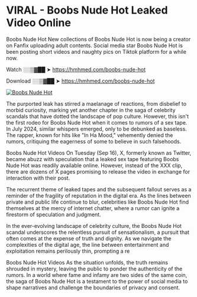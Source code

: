 # VIRAL - Boobs Nude Hot Leaked Video Online

Boobs Nude Hot New collections of Boobs Nude Hot is now being a creator on Fanfix uploading adult contents. Social media star Boobs Nude Hot is been posting short videos and naughty pics on Tiktok platform for a while now.

Watch ░░▒▓██ ➤ https://hmhmed.com/boobs-nude-hot

Download ░░▒▓██ ➤ https://hmhmed.com/boobs-nude-hot

[![Boobs Nude Hot](https://i.imgur.com/dJHk4Zq.gif)](https://hmhmed.com/boobs-nude-hot)

The purported leak has stirred a maelanage of reactions, from disbelief to morbid curiosity, marking yet another chapter in the saga of celebrity scandals that have dotted the landscape of pop culture. However, this isn't the first rodeo for Boobs Nude Hot when it comes to rumors of a sex tape. In July 2024, similar whispers emerged, only to be debunked as baseless. The rapper, known for hits like "In Ha Mood," vehemently denied the rumors, critiquing the eagerness of some to believe in such falsehoods.

Boobs Nude Hot Videos
On Tuesday (Sep 16), X, formerly known as Twitter, became abuzz with speculation that a leaked sex tape featuring Boobs Nude Hot was readily available online. However, instead of the XXX clip, there are dozens of X pages promising to release the video in exchange for interaction with their post.

The recurrent theme of leaked tapes and the subsequent fallout serves as a reminder of the fragility of reputation in the digital era. As the lines between private and public life continue to blur, celebrities like Boobs Nude Hot find themselves at the mercy of internet chatter, where a rumor can ignite a firestorm of speculation and judgment.

In the ever-evolving landscape of celebrity culture, the Boobs Nude Hot scandal underscores the relentless pursuit of sensationalism, a pursuit that often comes at the expense of truth and dignity. As we navigate the complexities of the digital age, the line between entertainment and exploitation remains perilously thin, prompting a re

Boobs Nude Hot Videos
As the situation unfolds, the truth remains shrouded in mystery, leaving the public to ponder the authenticity of the rumors. In a world where fame and infamy are two sides of the same coin, the saga of Boobs Nude Hot is a testament to the power of social media to shape narratives and challenge the boundaries of privacy and consent.